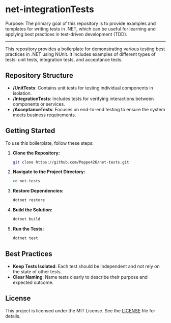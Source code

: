 # net-integrationTests

Purpose: The primary goal of this repository is to provide examples and templates for writing tests in .NET, which can be useful for learning and applying best practices in test-driven development (TDD).

---

This repository provides a boilerplate for demonstrating various testing best practices in .NET using NUnit. It includes examples of different types of tests: unit tests, integration tests, and acceptance tests.

## Repository Structure

- **/UnitTests**: Contains unit tests for testing individual components in isolation.
- **/IntegrationTests**: Includes tests for verifying interactions between components or services.
- **/AcceptanceTests**: Focuses on end-to-end testing to ensure the system meets business requirements.

## Getting Started

To use this boilerplate, follow these steps:

1. **Clone the Repository:**
   ```bash
   git clone https://github.com/Peppe426/net-tests.git
   ```

2. **Navigate to the Project Directory:**
   ```bash
   cd net-tests
   ```

3. **Restore Dependencies:**
   ```bash
   dotnet restore
   ```

4. **Build the Solution:**
   ```bash
   dotnet build
   ```

5. **Run the Tests:**
   ```bash
   dotnet test
   ```


## Best Practices

- **Keep Tests Isolated**: Each test should be independent and not rely on the state of other tests.
- **Clear Naming**: Name tests clearly to describe their purpose and expected outcome.

## License
This project is licensed under the MIT License. See the [LICENSE](LICENSE) file for details.
